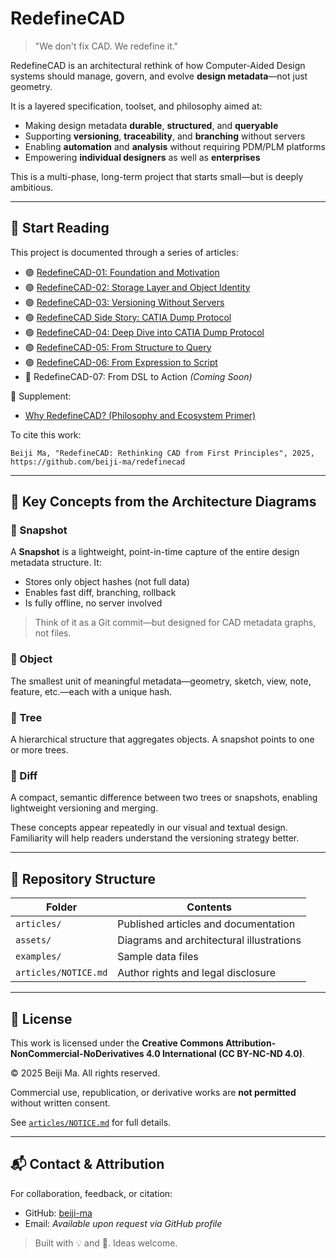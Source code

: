 # RedefineCAD

> "We don't fix CAD. We redefine it."

RedefineCAD is an architectural rethink of how Computer-Aided Design systems should manage, govern, and evolve **design metadata**—not just geometry.

It is a layered specification, toolset, and philosophy aimed at:

- Making design metadata **durable**, **structured**, and **queryable**
- Supporting **versioning**, **traceability**, and **branching** without servers
- Enabling **automation** and **analysis** without requiring PDM/PLM platforms
- Empowering **individual designers** as well as **enterprises**

This is a multi-phase, long-term project that starts small—but is deeply ambitious.

---

## 🧠 Start Reading

This project is documented through a series of articles:

- 🟢 [RedefineCAD-01: Foundation and Motivation](https://github.com/beiji-ma/redefinecad/blob/main/articles/redefine_cad_01_foundation.md)
- 🟢 [RedefineCAD-02: Storage Layer and Object Identity](https://github.com/beiji-ma/redefinecad/blob/main/articles/redefine_cad_02_storage.md)
- 🟢 [RedefineCAD-03: Versioning Without Servers](https://github.com/beiji-ma/redefinecad/blob/main/articles/redefine_cad_03_versioning.md)
- 🟢 [RedefineCAD Side Story: CATIA Dump Protocol](https://github.com/beiji-ma/redefinecad/blob/main/articles/redefine_cad_side_story_dump_protocol.md)
- 🟢 [RedefineCAD-04: Deep Dive into CATIA Dump Protocol](https://github.com/beiji-ma/redefinecad/blob/main/articles/redefine_cad_04_dump_protocol.md)
- 🟢 [RedefineCAD-05: From Structure to Query](https://github.com/beiji-ma/redefinecad/blob/main/articles/redefine_cad_05_query.md)
- 🟢 [RedefineCAD-06: From Expression to Script](https://github.com/beiji-ma/redefinecad/blob/main/articles/redefine_cad_06_dsl_script.md)
- 🔵 RedefineCAD-07: From DSL to Action *(Coming Soon)*

🧩 Supplement:

- [Why RedefineCAD? (Philosophy and Ecosystem Primer)](https://github.com/beiji-ma/redefinecad/blob/main/articles/why_redefinecad.md)

To cite this work:

```
Beiji Ma, "RedefineCAD: Rethinking CAD from First Principles", 2025, https://github.com/beiji-ma/redefinecad
```

---

## 🧭 Key Concepts from the Architecture Diagrams

### 🔹 Snapshot

A **Snapshot** is a lightweight, point-in-time capture of the entire design metadata structure. It:

- Stores only object hashes (not full data)
- Enables fast diff, branching, rollback
- Is fully offline, no server involved

> Think of it as a Git commit—but designed for CAD metadata graphs, not files.

### 🔹 Object

The smallest unit of meaningful metadata—geometry, sketch, view, note, feature, etc.—each with a unique hash.

### 🔹 Tree

A hierarchical structure that aggregates objects. A snapshot points to one or more trees.

### 🔹 Diff

A compact, semantic difference between two trees or snapshots, enabling lightweight versioning and merging.

These concepts appear repeatedly in our visual and textual design. Familiarity will help readers understand the versioning strategy better.

---

## 📁 Repository Structure

| Folder               | Contents                                 |
| -------------------- | ---------------------------------------- |
| `articles/`          | Published articles and documentation     |
| `assets/`            | Diagrams and architectural illustrations |
| `examples/`          | Sample data files                        |
| `articles/NOTICE.md` | Author rights and legal disclosure       |

---

## 📜 License

This work is licensed under the **Creative Commons Attribution-NonCommercial-NoDerivatives 4.0 International (CC BY-NC-ND 4.0)**.

© 2025 Beiji Ma. All rights reserved.

Commercial use, republication, or derivative works are **not permitted** without written consent.

See [`articles/NOTICE.md`](https://github.com/beiji-ma/redefinecad/blob/main/articles/NOTICE.md) for full details.

---

## 📬 Contact & Attribution

For collaboration, feedback, or citation:

- GitHub: [beiji-ma](https://github.com/beiji-ma)
- Email: *Available upon request via GitHub profile*

> Built with 💡 and 🤖. Ideas welcome.

